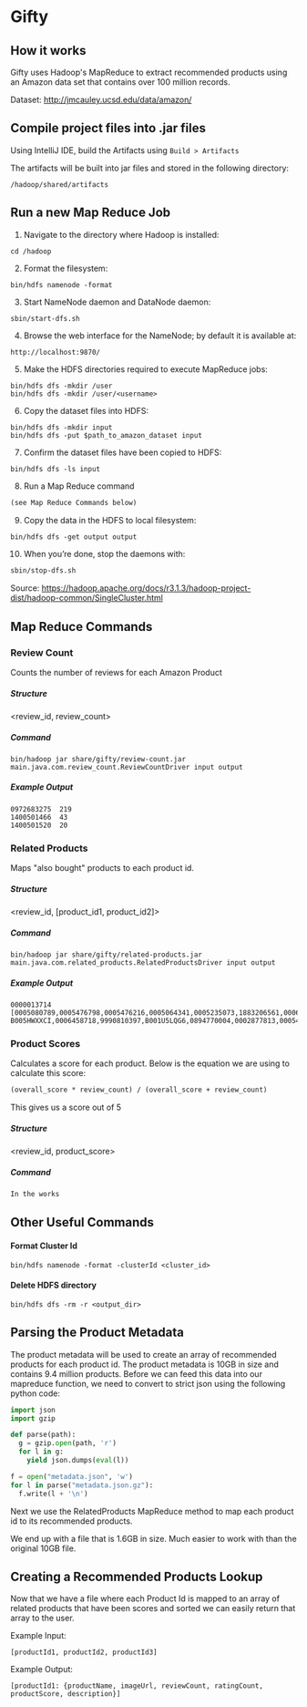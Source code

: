 # Gifty

## How it works
Gifty uses Hadoop's MapReduce to extract recommended products using an Amazon data set that contains over 100 million records.

Dataset: http://jmcauley.ucsd.edu/data/amazon/

## Compile project files into .jar files

Using IntelliJ IDE, build the Artifacts using `Build > Artifacts`

The artifacts will be built into jar files and stored in the following directory:

```$xslt
/hadoop/shared/artifacts
```

## Run a new Map Reduce Job

1. Navigate to the directory where Hadoop is installed:
```$xslt
cd /hadoop
```

2. Format the filesystem:
```$xslt
bin/hdfs namenode -format
```

3. Start NameNode daemon and DataNode daemon:
```$xslt
sbin/start-dfs.sh
```

4. Browse the web interface for the NameNode; by default it is available at:
```$xslt
http://localhost:9870/
```

5. Make the HDFS directories required to execute MapReduce jobs:
```$xslt
bin/hdfs dfs -mkdir /user
bin/hdfs dfs -mkdir /user/<username>
```

6. Copy the dataset files into HDFS:
```$xslt
bin/hdfs dfs -mkdir input
bin/hdfs dfs -put $path_to_amazon_dataset input
```

7. Confirm the dataset files have been copied to HDFS:
```$xslt
bin/hdfs dfs -ls input
```

8. Run a Map Reduce command
```dtd
(see Map Reduce Commands below)
```

9. Copy the data in the HDFS to local filesystem:
```dtd
bin/hdfs dfs -get output output
```  

10. When you’re done, stop the daemons with:
```dtd
sbin/stop-dfs.sh
```

Source: https://hadoop.apache.org/docs/r3.1.3/hadoop-project-dist/hadoop-common/SingleCluster.html

## Map Reduce Commands

### Review Count
Counts the number of reviews for each Amazon Product

##### Structure
<review_id, review_count>

##### Command
```
bin/hadoop jar share/gifty/review-count.jar main.java.com.review_count.ReviewCountDriver input output
```

##### Example Output
```
0972683275	219
1400501466	43
1400501520	20
```

### Related Products
Maps "also bought" products to each product id.

##### Structure
<review_id, [product_id1, product_id2]>

##### Command
```
bin/hadoop jar share/gifty/related-products.jar main.java.com.related_products.RelatedProductsDriver input output
```

##### Example Output
```
0000013714	[0005080789,0005476798,0005476216,0005064341,0005235073,1883206561,0006180116,0005064295,0871482215,
B005HWXXCI,0006458718,9990810397,B001U5LQG6,0894770004,0002877813,0005448506,0005064309,0834193345,B007ZJE5OG]
```

### Product Scores
Calculates a score for each product. Below is the equation we are using to calculate this score:
```dtd
(overall_score * review_count) / (overall_score + review_count)
```
This gives us a score out of 5

##### Structure
<review_id, product_score>

##### Command
```dtd
In the works
```

## Other Useful Commands

#### Format Cluster Id
```
bin/hdfs namenode -format -clusterId <cluster_id>
```

#### Delete HDFS directory
```
bin/hdfs dfs -rm -r <output_dir>
```

## Parsing the Product Metadata

The product metadata will be used to create an array of recommended products for each product id. The product metadata
is 10GB in size and contains 9.4 million products. Before we can feed this data into our mapreduce function, we need to
convert to strict json using the following python code:

```python
import json
import gzip

def parse(path):
  g = gzip.open(path, 'r')
  for l in g:
    yield json.dumps(eval(l))

f = open("metadata.json", 'w')
for l in parse("metadata.json.gz"):
  f.write(l + '\n')
```

Next we use the RelatedProducts MapReduce method to map each product id to its recommended products.

We end up with a file that is 1.6GB in size. Much easier to work with than the original 10GB file.

## Creating a Recommended Products Lookup

Now that we have a file where each Product Id is mapped to an array of related products that have been scores and sorted
we can easily return that array to the user.

Example Input:
```
[productId1, productId2, productId3]
```

Example Output:
```
[productId1: {productName, imageUrl, reviewCount, ratingCount, productScore, description}]
```